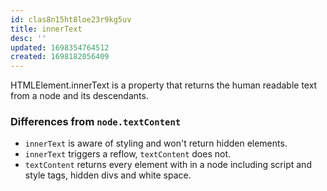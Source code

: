 ```yaml
---
id: clas8n15ht8loe23r9kg5uv
title: innerText
desc: ''
updated: 1698354764512
created: 1698182056409
---
```


HTMLElement.innerText is a property that returns the human readable text from a node and its descendants.

### Differences from `node.textContent`

- `innerText` is aware of styling and won't return hidden elements.
- `innerText` triggers a reflow, `textContent` does not.
- `textContent` returns every element with in a node including script and style tags, hidden divs and white space.
